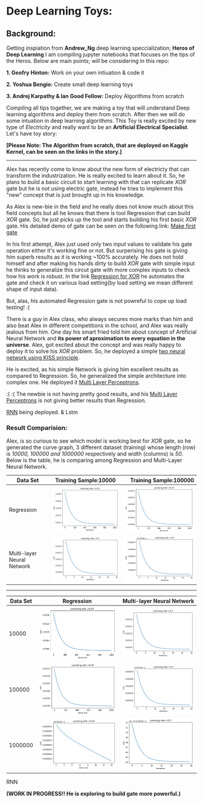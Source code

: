 # Deep Learning Toys:

## Background:
Getting inspiation from **Andrew_Ng** deep learning speccialization; **Heros of Deep Learning** I am compiling jupyter notebooks that focuses on the tips of the Heros. Below are main points; will be considering in this repo:

**1. Geofry Hinton:**
    Work on your own intiuation & code it
    
**2. Yoshua Bengio:**
    Create small deep learning toys
    
**3. Andrej Karpathy & Ian Good Fellow:**
    Deploy Algorithms from scratch
    
 
Compiling all tips together, we are making a toy that will understand Deep learning algorithms and deploy them from scratch. After then we will do some intuation in deep learning algorithms.  This Toy is really excited by new type of *Electricity* and really want to be an **Artificial Electrical Specialist**. Let's have toy story:

**[Please Note: The Algorithm from scratch, that are deployed on Kaggle Kernel, can be seen on the links in the story.]**

---

Alex has recently come to know about the new form of electricty that can transform the industrization. He is really excited to learn about it. So, he plans to build a basic circuit to start learning with that can replicate *XOR* gate but he is not using electric gate, instead he tries to implement this "new" concept that is just brought up in his knowledge. 

As Alex is new-bie in the field and he really does not know much about this field concepts but all he knows that there is tool Regression that can build *XOR* gate. So, he just picks up the tool and starts building his first basic *XOR* gate. His detailed demo of gate can be seen on the following link: [Make first gate](https://www.kaggle.com/hamzafar/derivation-in-context-of-logistic-regression)

In his first attempt, Alex just used only two input values to validate his gate operation either it's working fine or not. But surperising his gate is giving him superb results as it is working ~100% accurately. He does not hold himself and after making his hands dirty to build *XOR* gate with simple input he thinks to generalize this circut gate with more complex inputs to check how his work is robust. In the link [Regression for XOR](https://www.kaggle.com/hamzafar/regression-for-xor) he automates the gate and check it on various load setting(by load setting we mean different shape of input data).

But, alas, his automated Regression gate is not powreful to cope up load testing! :(

There is a guy in Alex class, who always secures more marks than him and also beat Alex in different competitions in the school, and Alex was really jealous from him. One day his smart fried told him about concept of Artificial Neural Network and **its power of aproximation to every equation in the universe**. Alex, got excited about the concept and was really happy to deploy it to solve his *XOR* problem. So, he deployed a simple [two neural network using KISS principle](https://www.kaggle.com/hamzafar/two-layers-neural-network).


He is excited, as his simple Network is giving him excellent results as compared to Regression. So, he generalized the simple architecture into complex one. He deployed it [Multi Layer Perceptrons](https://www.kaggle.com/hamzafar/multi-layer-neural-network).

:( :( The newbie  is not having pretty good results, and his [Multi Layer Perceptrons](https://www.kaggle.com/hamzafar/multi-layer-neural-network) is not giving better results than Regression. 

[RNN](https://www.kaggle.com/hamzafar/recurrent-neural-network) being deployed.
& Lstm

### Result Comparision:

Alex, is so curious to see which model is working best for *XOR* gate, so he generated the curve graph, 3 different dataset (training) whose length (row) is *10000, 100000 and 1000000* respectively and width (columns) is *50*. Below is the table, he is comparing among Regression and Multi-Layer Neural Network.


Data Set | Training Sample:10000 |Training Sample:100000 |
------------- |:-------------:| -----:|
Regression | ![](https://github.com/hamzafar/deep_learning_toys/blob/master/images/Reg-10000.png?raw=true) | ![](https://github.com/hamzafar/deep_learning_toys/blob/master/images/Reg-100000.png?raw=true)|
Multi-layer Neural Network | ![](https://github.com/hamzafar/deep_learning_toys/blob/master/images/mlp/mlp10000.png?raw=true) | ![](https://github.com/hamzafar/deep_learning_toys/blob/master/images/mlp/mlp100000.png?raw=true) |


---


Data Set | Regression | Multi-layer Neural Network |
------------- |:-------------:| -----:|
10000 | ![](https://github.com/hamzafar/deep_learning_toys/blob/master/images/Reg-10000.png?raw=true) | ![](https://github.com/hamzafar/deep_learning_toys/blob/master/images/mlp/mlp10000.png?raw=true) |
100000 | ![](https://github.com/hamzafar/deep_learning_toys/blob/master/images/Reg-100000.png?raw=true) |![](https://github.com/hamzafar/deep_learning_toys/blob/master/images/mlp/mlp100000.png?raw=true) |
1000000 | ![](https://github.com/hamzafar/deep_learning_toys/blob/master/images/Reg-1000000.png?raw=true) | ![](https://github.com/hamzafar/deep_learning_toys/blob/master/images/mlp/mlp1000000.png?raw=true) |


RNN


**(WORK IN PROGRESS!! He is exploring to build gate more powerful.)**
